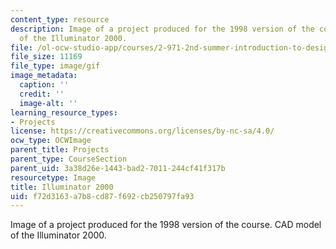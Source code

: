 ```yaml
---
content_type: resource
description: Image of a project produced for the 1998 version of the course. CAD model
  of the Illuminator 2000.
file: /ol-ocw-studio-app/courses/2-971-2nd-summer-introduction-to-design-january-iap-2003/f72d3163a7b8cd87f692cb250797fa93_98_desk_drawer_illuminator.gif
file_size: 11169
file_type: image/gif
image_metadata:
  caption: ''
  credit: ''
  image-alt: ''
learning_resource_types:
- Projects
license: https://creativecommons.org/licenses/by-nc-sa/4.0/
ocw_type: OCWImage
parent_title: Projects
parent_type: CourseSection
parent_uid: 3a38d26e-1443-bad2-7011-244cf41f317b
resourcetype: Image
title: Illuminator 2000
uid: f72d3163-a7b8-cd87-f692-cb250797fa93
---
```

Image of a project produced for the 1998 version of the course. CAD model of the Illuminator 2000.